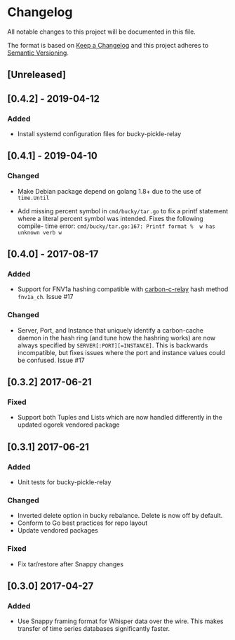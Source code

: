 # Changelog
All notable changes to this project will be documented in this file.

The format is based on [Keep a Changelog](http://keepachangelog.com/en/1.0.0/)
and this project adheres to [Semantic Versioning](http://semver.org/spec/v2.0.0.html).

## [Unreleased]

## [0.4.2] - 2019-04-12
### Added

* Install systemd configuration files for bucky-pickle-relay

## [0.4.1] - 2019-04-10
### Changed

* Make Debian package depend on golang 1.8+ due to the use of `time.Until`

* Add missing percent symbol in `cmd/bucky/tar.go` to fix a printf statement
  where a literal percent symbol was intended. Fixes the following compile-
  time error: `cmd/bucky/tar.go:167: Printf format %  w has unknown verb w`

## [0.4.0] - 2017-08-17
### Added

* Support for FNV1a hashing compatible with [carbon-c-relay][1] hash method
  `fnv1a_ch`.  Issue #17

### Changed

* Server, Port, and Instance that uniquely identify a carbon-cache daemon
  in the hash ring (and tune how the hashring works) are now always specified
  by `SERVER[:PORT][=INSTANCE]`.  This is backwards incompatible, but fixes
  issues where the port and instance values could be confused.  Issue #17

## [0.3.2] 2017-06-21

### Fixed

* Support both Tuples and Lists which are now handled differently in the
  updated ogorek vendored package

## [0.3.1] 2017-06-21

### Added

* Unit tests for bucky-pickle-relay

### Changed

* Inverted delete option in bucky rebalance.  Delete is now off by default.
* Conform to Go best practices for repo layout
* Update vendored packages

### Fixed

* Fix tar/restore after Snappy changes

## [0.3.0] 2017-04-27

### Added

* Use Snappy framing format for Whisper data over the wire.  This makes
  transfer of time series databases significantly faster.

[1]: https://github.com/grobian/carbon-c-relay
